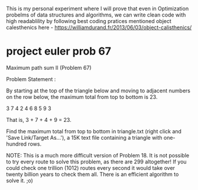 This is my personal experiment where I will prove that even in Optimization probelms of data structures and algorithms, we can write clean code with high readablility by following best coding pratices mentioned object calesthenics here - https://williamdurand.fr/2013/06/03/object-calisthenics/

# project euler prob 67
Maximum path sum II (Problem 67)

Problem Statement :

By starting at the top of the triangle below and moving to adjacent numbers on the row below, the maximum total from top to bottom is 23.

3
7 4
2 4 6
8 5 9 3

That is, 3 + 7 + 4 + 9 = 23.

Find the maximum total from top to bottom in triangle.txt (right click and 'Save Link/Target As...'), a 15K text file containing a triangle with one-hundred rows.

NOTE: This is a much more difficult version of Problem 18. It is not possible to try every route to solve this problem, as there are 299 altogether! If you could check one trillion (1012) routes every second it would take over twenty billion years to check them all. There is an efficient algorithm to solve it. ;o)
